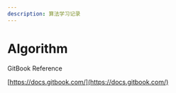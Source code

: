 ```yaml
---
description: 算法学习记录
---
```


# Algorithm

GitBook Reference

[https://docs.gitbook.com/](https://docs.gitbook.com/)

